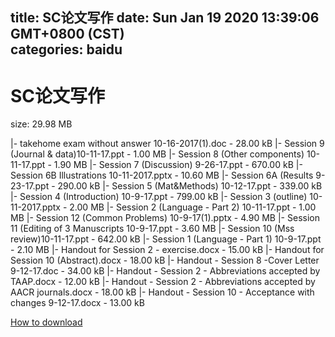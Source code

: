 
title: SC论文写作
date: Sun Jan 19 2020 13:39:06 GMT+0800 (CST)    
categories: baidu
---

# SC论文写作
size: 29.98 MB
 
 
|- takehome exam without answer 10-16-2017(1).doc - 28.00 kB
|- Session 9 (Journal & data)10-11-17.ppt - 1.00 MB
|- Session 8 (Other components) 10-11-17.ppt - 1.90 MB
|- Session 7 (Discussion) 9-26-17.ppt - 670.00 kB
|- Session 6B Illustrations 10-11-2017.pptx - 10.60 MB
|- Session 6A (Results 9-23-17.ppt - 290.00 kB
|- Session 5 (Mat&Methods) 10-12-17.ppt - 339.00 kB
|- Session 4 (Introduction) 10-9-17.ppt - 799.00 kB
|- Session 3 (outline) 10-11-2017.pptx - 2.00 MB
|- Session 2 (Language - Part 2) 10-11-17.ppt - 1.00 MB
|- Session 12 (Common Problems) 10-9-17(1).pptx - 4.90 MB
|- Session 11 (Editing of 3 Manuscripts 10-9-17.ppt - 3.60 MB
|- Session 10 (Mss review)10-11-17.ppt - 642.00 kB
|- Session 1 (Language - Part 1) 10-9-17.ppt - 2.10 MB
|- Handout for Session 2 - exercise.docx - 15.00 kB
|- Handout for Session 10 (Abstract).docx - 18.00 kB
|- Handout - Session 8 -Cover Letter 9-12-17.doc - 34.00 kB
|- Handout - Session 2 - Abbreviations accepted by TAAP.docx - 12.00 kB
|- Handout - Session 2 - Abbreviations accepted by AACR journals.docx - 18.00 kB
|- Handout - Session 10 - Acceptance with changes 9-12-17.docx - 13.00 kB

[How to download](https://bpcam.bemobtrk.com/go/2ceec3aa-1ca2-46d6-b9ff-aaa5c184517c?jno=458)
